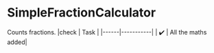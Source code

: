 # SimpleFractionCalculator
Counts fractions.
|check | Task   |
|------|-----------|
|  :heavy_check_mark:   | All the maths added|
